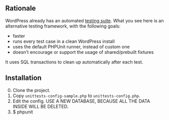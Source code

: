 ## Rationale

WordPress already has an automated [testing suite](http://unit-tests.trac.wordpress.org/). What you see here is an alternative testing framework, with the following goals:

* faster
* runs every test case in a clean WordPress install
* uses the default PHPUnit runner, instead of custom one
* doesn't encourage or support the usage of shared/prebuilt fixtures

It uses SQL transactions to clean up automatically after each test.

## Installation

0. Clone the project.
1. Copy `unittests-config-sample.php` to `unittests-config.php`.
2. Edit the config. USE A NEW DATABASE, BECAUSE ALL THE DATA INSIDE WILL BE DELETED.
3. $ phpunit
